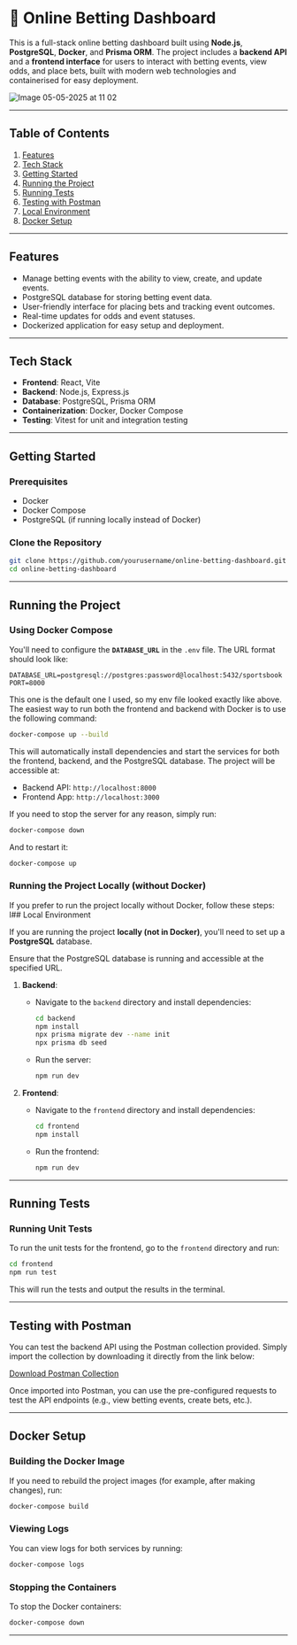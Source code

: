 # 🎰 Online Betting Dashboard

This is a full-stack online betting dashboard built using **Node.js**, **PostgreSQL**, **Docker**, and **Prisma ORM**. The project includes a **backend API** and a **frontend interface** for users to interact with betting events, view odds, and place bets, built with modern web technologies and containerised for easy deployment.

![Image 05-05-2025 at 11 02](https://github.com/user-attachments/assets/cd85efe8-a09b-4177-8e0a-35f43695a79c)

---

## Table of Contents

1. [Features](#features)
2. [Tech Stack](#tech-stack)
3. [Getting Started](#getting-started)
4. [Running the Project](#running-the-project)
5. [Running Tests](#running-tests)
6. [Testing with Postman](#testing-with-postman)
7. [Local Environment](#local-environment)
8. [Docker Setup](#docker-setup)

---

## Features

- Manage betting events with the ability to view, create, and update events.
- PostgreSQL database for storing betting event data.
- User-friendly interface for placing bets and tracking event outcomes.
- Real-time updates for odds and event statuses.
- Dockerized application for easy setup and deployment.

---

## Tech Stack

- **Frontend**: React, Vite
- **Backend**: Node.js, Express.js
- **Database**: PostgreSQL, Prisma ORM
- **Containerization**: Docker, Docker Compose
- **Testing**: Vitest for unit and integration testing
  
---
## Getting Started

### Prerequisites

- Docker
- Docker Compose
- PostgreSQL (if running locally instead of Docker)

### Clone the Repository

```bash
git clone https://github.com/yourusername/online-betting-dashboard.git
cd online-betting-dashboard
````
---

## Running the Project

### Using Docker Compose

You'll need to configure the **`DATABASE_URL`** in the `.env` file. The URL format should look like:

```
DATABASE_URL=postgresql://postgres:password@localhost:5432/sportsbook
PORT=8000
```
This one is the default one I used, so my env file looked exactly like above.
The easiest way to run both the frontend and backend with Docker is to use the following command:

```bash
docker-compose up --build
```

This will automatically install dependencies and start the services for both the frontend, backend, and the PostgreSQL database. The project will be accessible at:

* Backend API: `http://localhost:8000`
* Frontend App: `http://localhost:3000`

If you need to stop the server for any reason, simply run:

```bash
docker-compose down
```

And to restart it:

```bash
docker-compose up
```

### Running the Project Locally (without Docker)

If you prefer to run the project locally without Docker, follow these steps:
l## Local Environment

If you are running the project **locally (not in Docker)**, you'll need to set up a **PostgreSQL** database. 

Ensure that the PostgreSQL database is running and accessible at the specified URL.

1. **Backend**:

   * Navigate to the `backend` directory and install dependencies:

     ```bash
     cd backend
     npm install
     npx prisma migrate dev --name init
     npx prisma db seed
     ```

   * Run the server:

     ```bash
     npm run dev
     ```

2. **Frontend**:

   * Navigate to the `frontend` directory and install dependencies:

     ```bash
     cd frontend
     npm install
     ```

   * Run the frontend:

     ```bash
     npm run dev
     ```
---
## Running Tests

### Running Unit Tests

To run the unit tests for the frontend, go to the `frontend` directory and run:

```bash
cd frontend
npm run test
```

This will run the tests and output the results in the terminal.

---

## Testing with Postman

You can test the backend API using the Postman collection provided. Simply import the collection by downloading it directly from the link below:

[Download Postman Collection](https://github.com/Sanmiareoye/online-betting-dashboard/blob/main/backend/Sportsbook_API_Collection.postman_collection.json)

Once imported into Postman, you can use the pre-configured requests to test the API endpoints (e.g., view betting events, create bets, etc.).

---

## Docker Setup

### Building the Docker Image

If you need to rebuild the project images (for example, after making changes), run:

```bash
docker-compose build
```

### Viewing Logs

You can view logs for both services by running:

```bash
docker-compose logs
```

### Stopping the Containers

To stop the Docker containers:

```bash
docker-compose down
```

---


